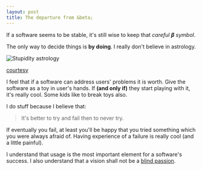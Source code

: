 ```yaml
---
layout: post
title: The departure from &beta;
---
```


If a software seems to be stable, it's still wise to keep that *careful* ***&beta;*** *symbol*. 

The only way to decide things is **by doing**. I really don't believe in astrology.

![Stupidity astrology](https://i.imgflip.com/892wd.jpg)

[courtesy](https://imgflip.com/tag/astrology)

I feel that if a software can address users' problems it is worth. Give the software as a toy in user's hands. If **(and only if)** they start playing with it, it's really cool. Some kids like to break toys also.

I do stuff because I believe that:

> It's better to try and fail then to never try.

If eventually you fail, at least you'll be happy that you tried something which you were always afraid of. Having experience of a failure is really cool (and a little painful).

I understand that usage is the most important element for a software's success. I also understand that a vision shall not be a [blind passion](http://www.examiner.com/article/how-blind-passion-can-lead-you-straight-off-the-cliff).
